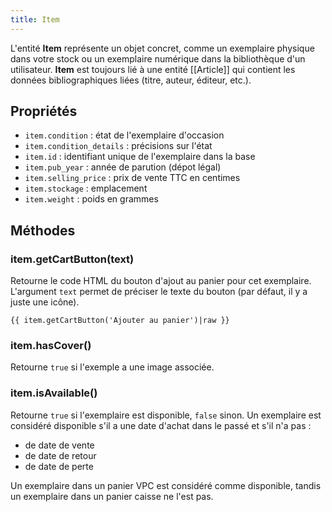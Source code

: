 ```yaml
---
title: Item
---
```


L'entité **Item** représente un objet concret, comme un exemplaire physique dans votre stock ou un exemplaire numérique dans la bibliothèque d'un utilisateur. **Item** est toujours lié à une entité [[Article]] qui contient les données bibliographiques liées (titre, auteur, éditeur, etc.).

## Propriétés

* `item.condition` : état de l'exemplaire d'occasion
* `item.condition_details` : précisions sur l'état
* `item.id` : identifiant unique de l'exemplaire dans la base
* `item.pub_year` : année de parution (dépot légal)
* `item.selling_price` : prix de vente TTC en centimes
* `item.stockage` : emplacement
* `item.weight` : poids en grammes

## Méthodes

### item.getCartButton(text)

Retourne le code HTML du bouton d'ajout au panier pour cet exemplaire. L'argument `text` permet de préciser le texte du bouton (par défaut, il y a juste une icône).

```twig
{{ item.getCartButton('Ajouter au panier')|raw }}
```

### item.hasCover()

Retourne `true` si l'exemple a une image associée.

### item.isAvailable()

Retourne `true` si l'exemplaire est disponible, `false` sinon. Un exemplaire est considéré disponible s'il a une date d'achat dans le passé et s'il n'a pas :
* de date de vente
* de date de retour
* de date de perte

Un exemplaire dans un panier VPC est considéré comme disponible, tandis un exemplaire dans un panier caisse ne l'est pas.
